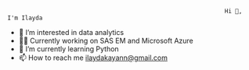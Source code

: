                                                                   Hi 👋, I'm Ilayda



- 👀 I’m interested in data analytics
- 👨‍💻 Currently working on SAS EM and Microsoft Azure
- 🌱 I’m currently learning Python
- 📫 How to reach me ilaydakayann@gmail.com


<!---
ilaydakayan/ilaydakayan is a ✨ special ✨ repository because its `README.md` (this file) appears on your GitHub profile.
You can click the Preview link to take a look at your changes.
--->
